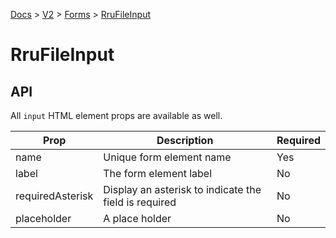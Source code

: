 [Docs](/) > [V2](/docs/v2/get-started) > [Forms](/docs/v2/components/RruForm) > [RruFileInput](/docs/v2/components/RruFileInput)

# RruFileInput

## API

All `input` HTML element props are available as well.

| Prop             | Description                                           | Required |
| ---------------- | ----------------------------------------------------- | -------- |
| name             | Unique form element name                              | Yes      |
| label            | The form element label                                | No       |
| requiredAsterisk | Display an asterisk to indicate the field is required | No       |
| placeholder      | A place holder                                        | No       |
